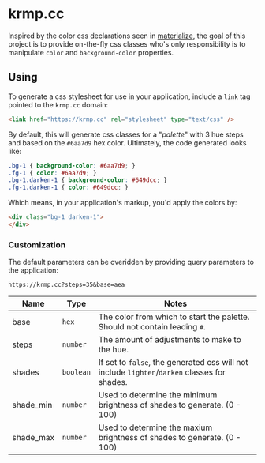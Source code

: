 # krmp.cc

Inspired by the color css declarations seen in [materialize](http://materializecss.com/color.html), the goal of this project is to provide on-the-fly css classes who's only responsibility is to manipulate `color` and `background-color` properties.

## Using

To generate a css stylesheet for use in your application, include a `link` tag pointed to the `krmp.cc` domain:

```html
<link href="https://krmp.cc" rel="stylesheet" type="text/css" />
```

By default, this will generate css classes for a "_palette_" with 3 hue steps and based on the `#6aa7d9` hex color. Ultimately, the code generated looks like:

```css
.bg-1 { background-color: #6aa7d9; }
.fg-1 { color: #6aa7d9; }
.bg-1.darken-1 { background-color: #649dcc; }
.fg-1.darken-1 { color: #649dcc; }
```

Which means, in your application's markup, you'd apply the colors by:

```html
<div class="bg-1 darken-1">
</div>
```

### Customization

The default parameters can be overidden by providing query parameters to the application:

```
https://krmp.cc?steps=35&base=aea
```

| Name | Type | Notes |
| ---- | ---- | ---- |
| base | `hex` | The color from which to start the palette. Should not contain leading `#`. |
| steps | `number` | The amount of adjustments to make to the hue. |
| shades | `boolean` | If set to `false`, the generated css will not include `lighten`/`darken` classes for shades. |
| shade_min | `number` | Used to determine the minimum brightness of shades to generate. (0 - 100) |
| shade_max | `number` | Used to determine the maxium brightness of shades to generate. (0 - 100) |
